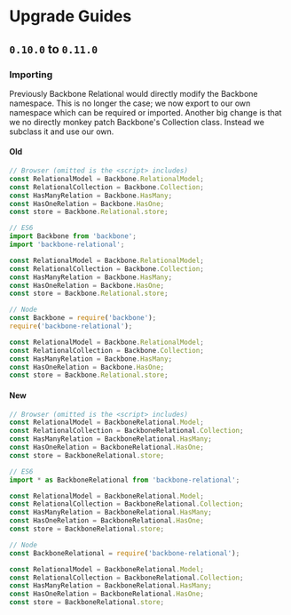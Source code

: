 # Upgrade Guides

## `0.10.0` to `0.11.0`

### Importing

Previously Backbone Relational would directly modify the Backbone namespace. This is no longer the case; we now export to our own namespace which can be required or imported. Another big change is that we no directly monkey patch Backbone's Collection class. Instead we subclass it and use our own.

#### Old

```javascript
// Browser (omitted is the <script> includes)
const RelationalModel = Backbone.RelationalModel;
const RelationalCollection = Backbone.Collection;
const HasManyRelation = Backbone.HasMany;
const HasOneRelation = Backbone.HasOne;
const store = Backbone.Relational.store;

// ES6
import Backbone from 'backbone';
import 'backbone-relational';

const RelationalModel = Backbone.RelationalModel;
const RelationalCollection = Backbone.Collection;
const HasManyRelation = Backbone.HasMany;
const HasOneRelation = Backbone.HasOne;
const store = Backbone.Relational.store;

// Node
const Backbone = require('backbone');
require('backbone-relational');

const RelationalModel = Backbone.RelationalModel;
const RelationalCollection = Backbone.Collection;
const HasManyRelation = Backbone.HasMany;
const HasOneRelation = Backbone.HasOne;
const store = Backbone.Relational.store;
```

#### New

```javascript
// Browser (omitted is the <script> includes)
const RelationalModel = BackboneRelational.Model;
const RelationalCollection = BackboneRelational.Collection;
const HasManyRelation = BackboneRelational.HasMany;
const HasOneRelation = BackboneRelational.HasOne;
const store = BackboneRelational.store;

// ES6
import * as BackboneRelational from 'backbone-relational';

const RelationalModel = BackboneRelational.Model;
const RelationalCollection = BackboneRelational.Collection;
const HasManyRelation = BackboneRelational.HasMany;
const HasOneRelation = BackboneRelational.HasOne;
const store = BackboneRelational.store;

// Node
const BackboneRelational = require('backbone-relational');

const RelationalModel = BackboneRelational.Model;
const RelationalCollection = BackboneRelational.Collection;
const HasManyRelation = BackboneRelational.HasMany;
const HasOneRelation = BackboneRelational.HasOne;
const store = BackboneRelational.store;
```
